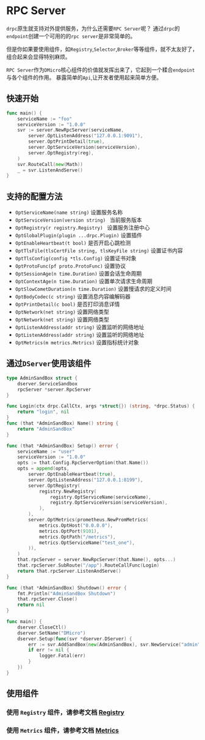 # RPC Server

`drpc`原生就支持对外提供服务，为什么还需要`RPC Server`呢？ 通过`drpc`的`endpoint`创建一个可用的的`rpc server`是非常简单的。

但是你如果要使用组件，如`Registry`,`Selector`,`Broker`等等组件，就不太友好了，组合起来会显得特别麻烦。

`RPC Server`作为`DMicro`核心组件的价值就发挥出来了，它起到一个糅合`endpoint`与各个组件的作用。
暴露简单的`Api`,让开发者使用起来简单方便。

## 快速开始

```go
func main() {
	serviceName := "foo"
	serviceVersion := "1.0.0"
	svr := server.NewRpcServer(serviceName,
		server.OptListenAddress("127.0.0.1:9091"),
		server.OptPrintDetail(true),
		server.OptServiceVersion(serviceVersion),
		server.OptRegistry(reg),
	)
	svr.RouteCall(new(Math))
	_ = svr.ListenAndServe()
}
```

## 支持的配置方法

* `OptServiceName(name string)` 设置服务名称
* `OptServiceVersion(version string) ` 当前服务版本
* `OptRegistry(r registry.Registry) ` 设置服务注册中心
* `OptGlobalPlugin(plugin ...drpc.Plugin)` 设置插件
* `OptEnableHeartbeat(t bool)` 是否开启心跳检测
* `OptTlsFile(tlsCertFile string, tlsKeyFile string)` 设置证书内容
* `OptTlsConfig(config *tls.Config)` 设置证书对象
* `OptProtoFunc(pf proto.ProtoFunc)` 设置协议
* `OptSessionAge(n time.Duration)` 设置会话生命周期
* `OptContextAge(n time.Duration)` 设置单次请求生命周期
* `OptSlowCometDuration(n time.Duration)` 设置慢请求的定义时间
* `OptBodyCodec(c string)` 设置消息内容编解码器
* `OptPrintDetail(c bool)` 是否打印消息详情
* `OptNetwork(net string)` 设置网络类型
* `OptNetwork(net string)` 设置网络类型
* `OptListenAddress(addr string)` 设置监听的网络地址
* `OptListenAddress(addr string)` 设置监听的网络地址
* `OptMetrics(m metrics.Metrics)` 设置指标统计对象

## 通过`DServer`使用该组件

```go
type AdminSandBox struct {
	dserver.ServiceSandbox
	rpcServer *server.RpcServer
}

func Login(ctx drpc.CallCtx, args *struct{}) (string, *drpc.Status) {
	return "login", nil
}
func (that *AdminSandBox) Name() string {
	return "AdminSandBox"
}

func (that *AdminSandBox) Setup() error {
	serviceName := "user"
	serviceVersion := "1.0.0"
	opts := that.Config.RpcServerOption(that.Name())
	opts = append(opts,
		server.OptEnableHeartbeat(true),
		server.OptListenAddress("127.0.0.1:8199"),
		server.OptRegistry(
			registry.NewRegistry(
				registry.OptServiceName(serviceName),
				registry.OptServiceVersion(serviceVersion),
			),
		),
		server.OptMetrics(prometheus.NewPromMetrics(
			metrics.OptHost("0.0.0.0"),
			metrics.OptPort(9101),
			metrics.OptPath("/metrics"),
			metrics.OptServiceName("test_one"),
		)),
	)
	that.rpcServer = server.NewRpcServer(that.Name(), opts...)
	that.rpcServer.SubRoute("/app").RouteCallFunc(Login)
	return that.rpcServer.ListenAndServe()
}

func (that *AdminSandBox) Shutdown() error {
	fmt.Println("AdminSandBox Shutdown")
	that.rpcServer.Close()
	return nil
}

func main() {
    dserver.CloseCtl()
    dserver.SetName("DMicro")
    dserver.Setup(func(svr *dserver.DServer) {
        err := svr.AddSandBox(new(AdminSandBox), svr.NewService("admin"))
        if err != nil {
            logger.Fatal(err)
        }
    })
}
```

## 使用组件

### 使用 `Registry` 组件，请参考文档  [Registry](/component/registry.md)

### 使用 `Metrics` 组件，请参考文档  [Metrics](/component/metrics.md)

